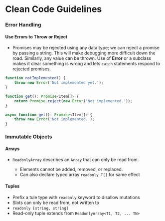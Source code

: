 # Clean Code Guidelines

### Error Handling

#### Use Errors to Throw or Reject

* Promises may be rejected using any data type; we can reject a promise by passing a string. This will make debugging more difficult down the road. Similarly, any value can be thrown. Use of **Error** or a subclass makes it clear something is wrong and lets `catch` statements respond to rejected promises. 

```typescript
function notImplemented() {
    throw new Error('Not implemented yet.');
}

function get(): Promise<Item[]> {
    return Promise.reject(new Error('Not implemented.'));
}

async function get(): Promise<Item[]> {
    throw new Error('Not implemented.');
}
```

### Immutable Objects

#### Arrays

* `ReadonlyArray` describes an `Array` that can only be read from.

  * Elements cannot be added, removed, or replaced.
  * Can also declare typed array `readonly T[]` for same effect

#### Tuples

* Prefix a tule type with `readonly` keyword to disallow mutations
* Slots can only be read from, not written to
* `readonly [string, string]`
* Read-only tuple extends from `ReadonlyArray<T1, T2, ... TN>`

